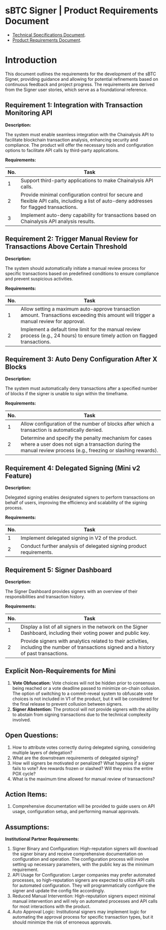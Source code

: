 # sBTC Signer | Product Requirements Document

- [Technical Specifications Document](./sbtc_technical.md).
- [Product Requirements Document](./sbtc_product.md).

# Introduction

This document outlines the requirements for the development of the sBTC Signer, providing guidance and allowing for potential refinements based on continuous feedback and project progress. The requirements are derived from the Signer user stories, which serve as a foundational reference.

## Requirement 1: Integration with Transaction Monitoring API

**Description:**

The system must enable seamless integration with the Chainalysis API to facilitate blockchain transaction analysis, enhancing security and compliance. The product will offer the necessary tools and configuration options to facilitate API calls by third-party applications.

**Requirements:**

| No. | Task                                                                                                                                       |
| --- | ------------------------------------------------------------------------------------------------------------------------------------------ |
| 1   | Support third-party applications to make Chainalysis API calls.                                                                            |
| 2   | Provide minimal configuration control for secure and flexible API calls, including a list of auto-deny addresses for flagged transactions. |
| 3   | Implement auto-deny capability for transactions based on Chainalysis API analysis results.                                                 |

## Requirement 2: Trigger Manual Review for Transactions Above Certain Threshold

**Description:**

The system should automatically initiate a manual review process for specific transactions based on predefined conditions to ensure compliance and prevent suspicious activities.

**Requirements:**

| No. | Task                                                                                                                                   |
| --- | -------------------------------------------------------------------------------------------------------------------------------------- |
| 1   | Allow setting a maximum auto-approve transaction amount. Transactions exceeding this amount will trigger a manual review for approval. |
| 2   | Implement a default time limit for the manual review process (e.g., 24 hours) to ensure timely action on flagged transactions.         |

## Requirement 3: Auto Deny Configuration After X Blocks

**Description:**

The system must automatically deny transactions after a specified number of blocks if the signer is unable to sign within the timeframe.

**Requirements:**

| No. | Task                                                                                                                                                                  |
| --- | --------------------------------------------------------------------------------------------------------------------------------------------------------------------- |
| 1   | Allow configuration of the number of blocks after which a transaction is automatically denied.                                                                        |
| 2   | Determine and specify the penalty mechanism for cases where a user does not sign a transaction during the manual review process (e.g., freezing or slashing rewards). |

## Requirement 4: Delegated Signing (Mini v2 Feature)

**Description:**

Delegated signing enables designated signers to perform transactions on behalf of users, improving the efficiency and scalability of the signing process.

**Requirements:**

| No. | Task                                                                |
| --- | ------------------------------------------------------------------- |
| 1   | Implement delegated signing in V2 of the product.                   |
| 2   | Conduct further analysis of delegated signing product requirements. |

## Requirement 5: Signer Dashboard

**Description:**

The Signer Dashboard provides signers with an overview of their responsibilities and transaction history.

**Requirements:**

| No. | Task                                                                                                                                        |
| --- | ------------------------------------------------------------------------------------------------------------------------------------------- |
| 1   | Display a list of all signers in the network on the Signer Dashboard, including their voting power and public key.                          |
| 2   | Provide signers with analytics related to their activities, including the number of transactions signed and a history of past transactions. |

## Explicit Non-Requirements for Mini

1. **Vote Obfuscation:** Vote choices will not be hidden prior to consensus being reached or a vote deadline passed to minimize on-chain collusion. The option of switching to a commit-reveal system to obfuscate vote choices is not included in V1 of the product, but it will be considered for the final release to prevent collusion between signers.
2. **Signer Abstention:** The protocol will not provide signers with the ability to abstain from signing transactions due to the technical complexity involved.

## Open Questions:

1. How to attribute votes correctly during delegated signing, considering multiple layers of delegation?
2. What are the downstream requirements of delegated signing?
3. How will signers be motivated or penalized? What happens if a signer fails to vote? Are rewards frozen or slashed? Will they miss the entire POX cycle?
4. What is the maximum time allowed for manual review of transactions?

## Action Items:

1. Comprehensive documentation will be provided to guide users on API usage, configuration setup, and performing manual approvals.

## Assumptions:

**Institutional Partner Requirements:**

1. Signer Binary and Configuration: High-reputation signers will download the signer binary and receive comprehensive documentation on configuration and operation. The configuration process will involve setting up necessary parameters, with the public key as the minimum requirement.
2. API Usage for Configuration: Larger companies may prefer automated processes, so high-reputation signers are expected to utilize API calls for automated configuration. They will programmatically configure the signer and update the config file accordingly.
3. Reduced Manual Intervention: High-reputation signers expect minimal manual intervention and will rely on automated processes and API calls for most interactions with the product.
4. Auto Approval Logic: Institutional signers may implement logic for automating the approval process for specific transaction types, but it should minimize the risk of erroneous approvals.
